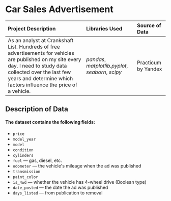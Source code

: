 # Car Sales Advertisement


| Project Description | Libraries Used | Source of Data |
| :---------------------- | :---------------------- | :---------------------- | 
| As an analyst at Crankshaft List. Hundreds of free advertisements for vehicles are published on my site every day. I need to study data collected over the last few years and determine which factors influence the price of a vehicle. | *pandas*, *matplotlib.pyplot*, *seaborn*, *scipy* | Practicum by Yandex |


## Description of Data
#### The dataset contains the following fields:
- `price`
- `model_year`
- `model`
- `condition`
- `cylinders`
- `fuel` — gas, diesel, etc.
- `odometer` — the vehicle's mileage when the ad was published
- `transmission`
- `paint_color`
- `is_4wd` — whether the vehicle has 4-wheel drive (Boolean type)
- `date_posted` — the date the ad was published
- `days_listed` — from publication to removal
